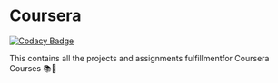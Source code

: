  # Coursera
[![Codacy Badge](https://api.codacy.com/project/badge/Grade/c724f89effe84da18a574da2ed68cd55)](https://www.codacy.com/manual/haneefnani/Coursera?utm_source=github.com&amp;utm_medium=referral&amp;utm_content=haneefnani/Coursera&amp;utm_campaign=Badge_Grade)

This contains all the projects and assignments fulfillmentfor Coursera Courses 📚📁

